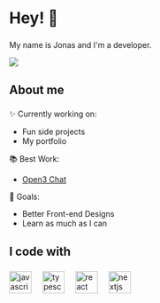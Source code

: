 # Hey! 🥬

###

My name is Jonas and I'm a developer.

![](https://komarev.com/ghpvc/?username=KaleChips22&label=👀+)

###

## About me

###

✨ Currently working on:

* Fun side projects
* My portfolio

📚 Best Work:

* [Open3 Chat](https://github.com/KaleChips22/open3-chat)

🎯 Goals:

* Better Front-end Designs
* Learn as much as I can

###

## I code with

###
  <img src="https://cdn.jsdelivr.net/gh/devicons/devicon/icons/javascript/javascript-original.svg" height="40" alt="javascript logo"  />
  <img width="12" />
  <img src="https://cdn.jsdelivr.net/gh/devicons/devicon/icons/typescript/typescript-original.svg" height="40" alt="typescript logo"  />
  <img width="12" />
  <img src="https://cdn.jsdelivr.net/gh/devicons/devicon/icons/react/react-original.svg" height="40" alt="react logo"  />
  <img width="12" />
  <img src="https://cdn.jsdelivr.net/gh/devicons/devicon/icons/nextjs/nextjs-original.svg" height="40" alt="nextjs logo"  />

###